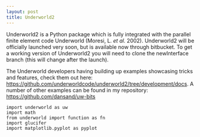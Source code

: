 ```yaml
---
layout: post
title: Underworld2
---
```


Underworld2 is a Python package which is fully integrated with the parallel finite element code Underworld  (Moresi, L. _et al._ 2002).
Underworld2 will be officially launched very soon, but is available now through bitbucket. To get a working version of Underworld2 you will need to clone the newInterface branch (this will change after the launch).

The Underworld developers having building up examples showcasing tricks and features, check them out here: <https://github.com/underworldcode/underworld2/tree/development/docs>. A number of other examples can be found in my repository: <https://github.com/dansand/uw-bits>


```
import underworld as uw
import math
from underworld import function as fn
import glucifer
import matplotlib.pyplot as pyplot
```
